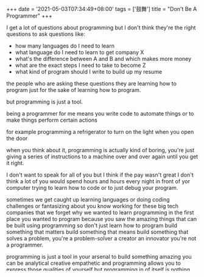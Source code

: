 +++
date = '2021-05-03T07:34:49+08:00'
tags = ['鼓舞']
title = "Don't Be A Programmer"
+++

I get a lot of questions about programming but I don't think they're the right questions to ask questions like:

- how many languages do I need to learn
- what language do I need to learn to get company X
- what's the difference between A and B and which makes more money
- what are the exact steps I need to take to become Z
- what kind of program should I write to build up my resume

the people who are asking these questions they are learning how to program just for the sake of learning how to program.

but programming is just a tool.

being a programmer for me means you write code to automate things or to make things perform certain actions

for example programming a refrigerator to turn on the light when you open the door

when you think about it, programming is actually kind of boring, you're just giving a series of instructions to a machine over and over again until you get it right.

I don't want to speak for all of you but I think if the pay wasn't great I don't think a lot of you would spend hours and hours every night in front of yor computer trying to learn how to code or to just debug your program.

sometimes we get caught up learning languages or doing coding challenges or fantasizing about you know working for these big tech companies that we forget why we wanted to learn programming in the first place you wanted to program because you saw the amazing things that can be built using programming so don't just learn how to program build something that matters build something that means build something that solves a problem, you're a problem-solver a creator an innovator you're not a programmer.

programming is just a tool in your arsenal to build something amazing you can be analytical creative empathetic and programming allows you to express those qualities of yourself but programming in of itself is nothing special it's like a pencil it can mark stuff down if you press on the pen so hard enough that's it.

but with a pencil you can write novels draw beautiful portraits build plans for a skyscraper or anything eliminated only by your imagination.

you don't learn how to program to get into Google, you learn how to program to build something meaningful, something that help real people with real problems.

Don't be a programmer, be a problem solver.
